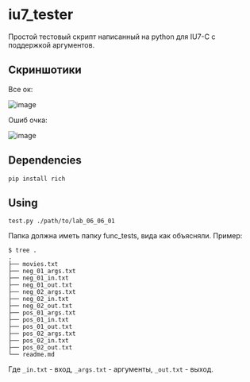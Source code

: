 # iu7_tester
Простой тестовый скрипт написанный на python для IU7-C с поддержкой аргументов.

## Скриншотики

Все ок:

![image](https://user-images.githubusercontent.com/42784580/132129446-83b60602-2d01-4044-bd09-37ed33e602e1.png)

Ошиб очка:

![image](https://user-images.githubusercontent.com/42784580/132129497-cf3bafe5-3411-4c7d-b790-a88c4c9dc87f.png)

## Dependencies
```
pip install rich
```

## Using
```
test.py ./path/to/lab_06_06_01
```

Папка должна иметь папку func_tests, вида как объясняли.
Пример:
```
$ tree .
.
├── movies.txt
├── neg_01_args.txt
├── neg_01_in.txt
├── neg_01_out.txt
├── neg_02_args.txt
├── neg_02_in.txt
├── neg_02_out.txt
├── pos_01_args.txt
├── pos_01_in.txt
├── pos_01_out.txt
├── pos_02_args.txt
├── pos_02_in.txt
├── pos_02_out.txt
└── readme.md
```

Где `_in.txt`  - вход, `_args.txt` - аргументы, `_out.txt` - выход.
